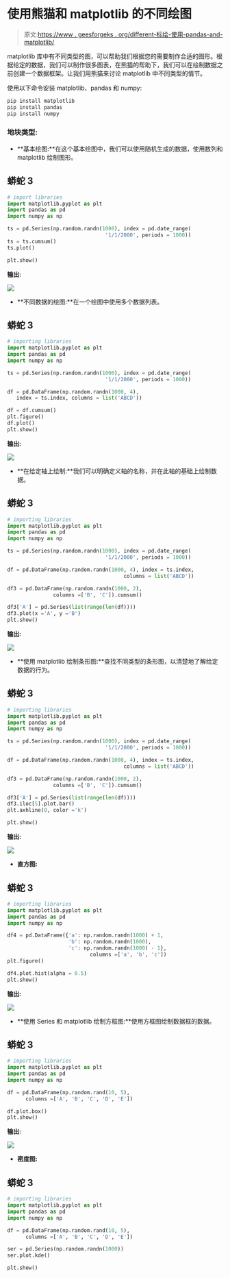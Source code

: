 # 使用熊猫和 matplotlib 的不同绘图

> 原文:[https://www . geesforgeks . org/different-标绘-使用-pandas-and-matplotlib/](https://www.geeksforgeeks.org/different-plotting-using-pandas-and-matplotlib/)

matplotlib 库中有不同类型的图，可以帮助我们根据您的需要制作合适的图形。根据给定的数据，我们可以制作很多图表，在熊猫的帮助下，我们可以在绘制数据之前创建一个数据框架。让我们用熊猫来讨论 matplotlib 中不同类型的情节。

使用以下命令安装 matplotlib、pandas 和 numpy:

```py
pip install matplotlib
pip install pandas
pip install numpy 
```

### 地块类型:

*   **基本绘图:**在这个基本绘图中，我们可以使用随机生成的数据，使用数列和 matplotlib 绘制图形。

## 蟒蛇 3

```py
# import libraries
import matplotlib.pyplot as plt
import pandas as pd
import numpy as np

ts = pd.Series(np.random.randn(1000), index = pd.date_range(
                                '1/1/2000', periods = 1000))
ts = ts.cumsum()
ts.plot()

plt.show()
```

**输出:**

![](img/49ef86e6481176fad9b60348a4d8baf4.png)

*   **不同数据的绘图:**在一个绘图中使用多个数据列表。

## 蟒蛇 3

```py
# importing libraries
import matplotlib.pyplot as plt
import pandas as pd
import numpy as np

ts = pd.Series(np.random.randn(1000), index = pd.date_range(
                                '1/1/2000', periods = 1000))

df = pd.DataFrame(np.random.randn(1000, 4),
   index = ts.index, columns = list('ABCD'))

df = df.cumsum()
plt.figure()
df.plot()
plt.show()
```

**输出:**

![](img/6f14255d0389924d6d32f9bf977e0a53.png)

*   **在给定轴上绘制:**我们可以明确定义轴的名称，并在此轴的基础上绘制数据。

## 蟒蛇 3

```py
# importing libraries
import matplotlib.pyplot as plt
import pandas as pd
import numpy as np

ts = pd.Series(np.random.randn(1000), index = pd.date_range(
                                '1/1/2000', periods = 1000))

df = pd.DataFrame(np.random.randn(1000, 4), index = ts.index,
                                      columns = list('ABCD'))

df3 = pd.DataFrame(np.random.randn(1000, 2),
               columns =['B', 'C']).cumsum()

df3['A'] = pd.Series(list(range(len(df))))
df3.plot(x ='A', y ='B')
plt.show()
```

**输出:**

![](img/d13eb6eb7b5c0c02022bc21a2be6382f.png)

*   **使用 matplotlib 绘制条形图:**查找不同类型的条形图，以清楚地了解给定数据的行为。

## 蟒蛇 3

```py
# importing libraries
import matplotlib.pyplot as plt
import pandas as pd
import numpy as np

ts = pd.Series(np.random.randn(1000), index = pd.date_range(
                                '1/1/2000', periods = 1000))

df = pd.DataFrame(np.random.randn(1000, 4), index = ts.index,
                                      columns = list('ABCD'))

df3 = pd.DataFrame(np.random.randn(1000, 2),
               columns =['B', 'C']).cumsum()

df3['A'] = pd.Series(list(range(len(df))))
df3.iloc[5].plot.bar()
plt.axhline(0, color ='k')

plt.show()
```

**输出:**

![](img/7bb46ba649c674c12ebc133cf602e183.png)

*   **直方图:**

## 蟒蛇 3

```py
# importing libraries
import matplotlib.pyplot as plt
import pandas as pd
import numpy as np

df4 = pd.DataFrame({'a': np.random.randn(1000) + 1,
                    'b': np.random.randn(1000),
                    'c': np.random.randn(1000) - 1},
                           columns =['a', 'b', 'c'])
plt.figure()

df4.plot.hist(alpha = 0.5)
plt.show()
```

**输出:**

![](img/a3319e2f380d2b60c9851ef67edb4f70.png)

*   **使用 Series 和 matplotlib 绘制方框图:**使用方框图绘制数据框的数据。

## 蟒蛇 3

```py
# importing libraries
import matplotlib.pyplot as plt
import pandas as pd
import numpy as np

df = pd.DataFrame(np.random.rand(10, 5),
      columns =['A', 'B', 'C', 'D', 'E'])

df.plot.box()
plt.show()
```

**输出:**

![](img/0450a9cca5c0dd46e5b7963e3d52d23a.png)

*   **密度图:**

## 蟒蛇 3

```py
# importing libraries
import matplotlib.pyplot as plt
import pandas as pd
import numpy as np

df = pd.DataFrame(np.random.rand(10, 5),
      columns =['A', 'B', 'C', 'D', 'E'])

ser = pd.Series(np.random.randn(1000))
ser.plot.kde()

plt.show()
```
